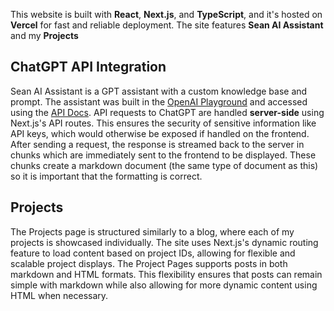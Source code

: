 

This website is built with **React**, **Next.js**, and **TypeScript**, and it's hosted on **Vercel** for fast and reliable deployment. The site features **Sean AI Assistant** and my **Projects**


## ChatGPT API Integration

Sean AI Assistant is a GPT assistant with a custom knowledge base and prompt. The assistant was built in the [OpenAI Playground](https://platform.openai.com/playground) and accessed using the [API Docs](https://platform.openai.com/docs/assistants/overview). API requests to ChatGPT are handled **server-side** using Next.js's API routes. This ensures the security of sensitive information like API keys, which would otherwise be exposed if handled on the frontend. After sending a request, the response is streamed back to the server in chunks which are immediately sent to the frontend to be displayed. These chunks create a markdown document (the same type of document as this) so it is important that the formatting is correct.


## Projects

The Projects page is structured similarly to a blog, where each of my projects is showcased individually. The site uses Next.js's dynamic routing feature to load content based on project IDs, allowing for flexible and scalable project displays. The Project Pages supports posts in both markdown and HTML formats. This flexibility ensures that posts can remain simple with markdown while also allowing for more dynamic content using HTML when necessary.


